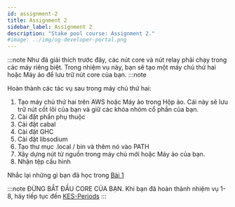 ```yaml
---
id: assignment-2
title: Assignment 2
sidebar_label: Assignment 2
description: "Stake pool course: Assignment 2."
#image: ../img/og-developer-portal.png
---
```


:::note
Như đã giải thích trước đây, các nút core và nút relay phải chạy trong các máy riêng biệt. Trong nhiệm vụ này, bạn sẽ tạo một máy chủ thứ hai hoặc Máy ảo để lưu trữ nút core của bạn.
:::note

Hoàn thành các tác vụ sau trong máy chủ thứ hai:

1. Tạo máy chủ thứ hai trên AWS hoặc Máy ảo trong Hộp ảo. Cái này sẽ lưu trữ nút cốt lõi của bạn và giữ các khóa nhóm cổ phần của bạn.
2. Cài đặt phần phụ thuộc
3. Cài đặt cabal
4. Cài đặt GHC
5. Cài đặt libsodium
6. Tạo thư mục .local / bin và thêm nó vào PATH
7. Xây dựng nút từ nguồn trong máy chủ mới hoặc Máy ảo của bạn.
8. Nhận tệp cấu hình

Nhắc lại những gì bạn đã học trong [Bài 1](../lesson-1#install-cardano-node)

:::note
ĐỪNG BẮT ĐẦU CORE CỦA BẠN. 
Khi bạn đã hoàn thành nhiệm vụ 1-8, hãy tiếp tục đến [KES-Periods](../assignments/kes_period)
:::
